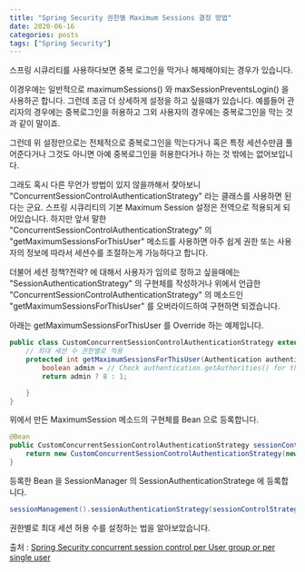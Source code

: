 ```yaml
---
title: "Spring Security 권한별 Maximum Sessions 결정 방법"
date: 2020-06-16
categories: posts
tags: ["Spring Security"]
---
```


스프링 시큐리티를 사용하다보면 중복 로그인을 막거나 해제해야되는 경우가 있습니다.

이경우에는 일반적으로 maximumSessions() 와 maxSessionPreventsLogin() 을 사용하곤 합니다. 그런데 조금 더 상세하게 설정을 하고 싶을떄가 있습니다. 예를들어 관리자의 경우에는 중복로그인을 허용하고 그외 사용자의 경우에는 중복로그인을 막는 것과 같이 말이죠.

그런데 위 설정만으로는 전체적으로 중복로그인을 막는다거나 혹은 특정 세션수만큼 풀어준다거나 그것도 아니면 아예 중복로그인을 허용한다거나 하는 것 밖에는 없어보입니다.

그래도 혹시 다른 무언가 방법이 있지 않을까해서 찾아보니 "ConcurrentSessionControlAuthenticationStrategy" 라는 클래스를 사용하면 된다는 군요. 스프링 시큐리티의 기본 Maximum Session 설정은 전역으로 적용되게 되어있습니다. 하지만 앞서 말한 "ConcurrentSessionControlAuthenticationStrategy" 의 "getMaximumSessionsForThisUser" 메소드를 사용하면 아주 쉽게 권한 또는 사용자의 정보에 따라서 세션수를 조절하는게 가능하다고 합니다.

더불어 세션 정책?전략? 에 대해서 사용자가 임의로 정하고 싶을때에는 "SessionAuthenticationStrategy" 의 구현체를 작성하거나 위에서 언급한 "ConcurrentSessionControlAuthenticationStrategy" 의 메소드인 "getMaximumSessionsForThisUser" 를 오버라이드하여 구현하면 되겠습니다.

아래는 getMaximumSessionsForThisUser 를 Override 하는 예제입니다.

```java
public class CustomConcurrentSessionControlAuthenticationStrategy extends ConcurrentSessionControlAuthenticationStrategy {
    // 최대 세션 수 권한별로 적용
    protected int getMaximumSessionsForThisUser(Authentication authentication) {
        boolean admin = // Check authentication.getAuthorities() for the admin role
        return admin ? 8 : 1;

    }
}
```
위에서 만든 MaximumSession 메소드의 구현체를 Bean 으로 등록합니다.
```java
@Bean
public CustomConcurrentSessionControlAuthenticationStrategy sessionControlStrategy() {
    return new CustomConcurrentSessionControlAuthenticationStrategy(new SessionRegistryImpl());
}
```
등록한 Bean 을 SessionManager 의 SessionAuthenticationStratege 에 등록합니다.
```java
sessionManagement().sessionAuthenticationStrategy(sessionControlStrategy());
```
권한별로 최대 세션 허용 수를 설정하는 법을 알아보았습니다.


출처 : [Spring Security concurrent session control per User group or per single user
](https://stackoverflow.com/questions/26761043/spring-security-concurrent-session-control-per-user-group-or-per-single-user#comment42706655_26774817)
